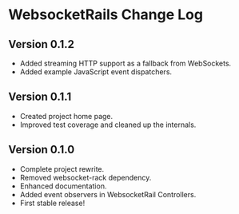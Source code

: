 # WebsocketRails Change Log

## Version 0.1.2

* Added streaming HTTP support as a fallback from WebSockets.
* Added example JavaScript event dispatchers.

## Version 0.1.1

* Created project home page.
* Improved test coverage and cleaned up the internals.

## Version 0.1.0

* Complete project rewrite.
* Removed websocket-rack dependency.
* Enhanced documentation.
* Added event observers in WebsocketRail Controllers.
* First stable release!

